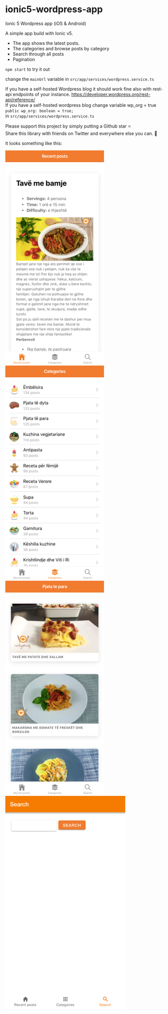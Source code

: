 # ionic5-wordpress-app
Ionic 5 Wordpress app (iOS &amp; Android)

A simple app build with Ionic v5. 

- The app shows the latest posts. 
- The categories and browse posts by category
- Search through all posts
- Pagination

`npm start` to try it out

change the `mainUrl` variable in `src/app/services/wordpress.service.ts`

If you have a self-hosted Wordpress blog it should work fine also with rest-api endpoints of your instance. 
https://developer.wordpress.org/rest-api/reference/<br>
If you have a self-hosted wordpress blog change variable wp_org = true<br>
`public wp_org: boolean = true;`<br>
in `src/app/services/wordpress.service.ts`

Please support this project by simply putting a Github star ⭐ <br>
Share this library with friends on Twitter and everywhere else you can. 🙏

It looks something like this: 

![Screenshot1](Screenshot1.png)
![Screenshot2](Screenshot2.png)
![Screenshot3](Screenshot3.png)
![Screenshot4](Screenshot4.png)

